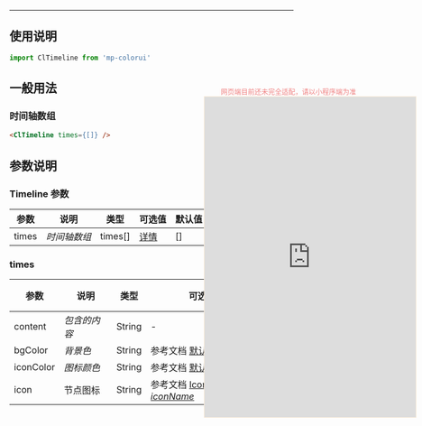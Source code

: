 ****

## 使用说明

```jsx
import ClTimeline from 'mp-colorui'
```



## 一般用法

###	 时间轴数组

```html
<ClTimeline times={[]} />
```



## 参数说明

### Timeline 参数

| 参数  | 说明         | 类型    | 可选值                          | 默认值 |
| ----- | ------------ | ------- | ------------------------------- | ------ |
| times | *时间轴数组* | times[] | [详情](/view/timeline?id=times) | []     |

### times

| 参数      | 说明         | 类型   | 可选值                                                       | 默认值 |
| --------- | ------------ | ------ | ------------------------------------------------------------ | ------ |
| content   | *包含的内容* | String | -                                                            | -      |
| bgColor   | *背景色*     | String | 参考文档 [默认色](/home/color)              | -      |
| iconColor | *图标颜色*   | String | 参考文档 [默认色-标准色](/home/color?id=标准色) | -      |
| icon      | 节点图标     | String | 参考文档 [Icon-*iconName*](/base/icon?id=iconname)           | -      |


<div style="position: fixed; right:10px; top: 5%">
<div style="width: 300px; color: lightcoral; font-size: 12px; word-break: break-all; white-space: normal; display: flex;justify-content: center">网页端目前还未完全适配，请以小程序端为准</div>
<iframe style="border: 1px solid antiquewhite" src="https://118.25.36.24/#/pages/components/timeline/index" height="568" width="375"></iframe>
</div>
